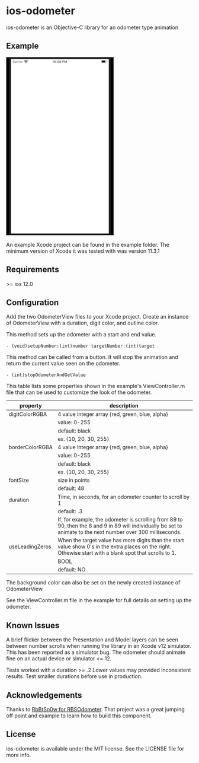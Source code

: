# ios-odometer

ios-odometer is an Objective-C library for an odometer type animation

## Example

![](https://github.com/mikebe11/ios-odometer/blob/master/ios-odometer.gif?raw=true)

An example Xcode project can be found in the example folder. The minimum version of Xcode it was tested with was version 11.3.1


## Requirements

\>= ios 12.0 


## Configuration

Add the two OdometerView files to your Xcode project. Create an instance of OdometerView with a duration, digit color, and outline color.

This method sets up the odometer with a start and end value.

    - (void)setupNumber:(int)number targetNumber:(int)target

This method can be called from a button. It will stop the animation and return the current value seen on the odometer.

    - (int)stopOdometerAndGetValue

This table lists some properties shown in the example's ViewController.m file that can be used to customize the look of the odometer.

|property|description|
|--|--|
|digitColorRGBA|4 value integer array {red, green, blue, alpha}|
||value: 0-255|
||default: black|
||ex. {10, 20, 30, 255}|
|borderColorRGBA|4 value integer array {red, green, blue, alpha}|
||value: 0-255|
||default: black|
||ex. {10, 20, 30, 255}|
|fontSize|size in points|
||default: 48|
|duration|Time, in seconds, for an odometer counter to scroll by 1|
||default: .3|
||If, for example, the odometer is scrolling from 89 to 90, then the 8 and 9 in 89 will individually be set to animate to the next number over 300 milliseconds.|
|useLeadingZeros|When the target value has more digits than the start value show 0's in the extra places on the right. Othewise start with a blank spot that scrolls to 1.|
||BOOL|
||default: NO|

The background color can also be set on the newly created instance of OdometerView.

See the ViewController.m file in the example for full details on setting up the odometer.

## Known Issues
A brief flicker between the Presentation and Model layers can be seen between number scrolls when running the library in an Xcode v12 simulator. This has been reported as a simulator bug. The odometer should animate fine on an actual device or simulator <= 12.

Tests worked with a duration >= .2 Lower values may provided inconsistent results. Test smaller durations before use in production.

## Acknowledgements

Thanks to [RbBtSn0w for RBSOdometer](https://github.com/RbBtSn0w/RBSOdometer). That project was a great jumping off point and example to learn how to build this component. 

## License

ios-odometer is available under the MIT license. See the LICENSE file for more info.

